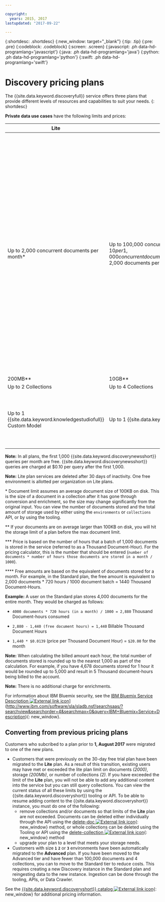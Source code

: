 ```yaml
---

copyright:
  years: 2015, 2017
lastupdated: "2017-09-22"

---
```


{:shortdesc: .shortdesc}
{:new_window: target="_blank"}
{:tip: .tip}
{:pre: .pre}
{:codeblock: .codeblock}
{:screen: .screen}
{:javascript: .ph data-hd-programlang='javascript'}
{:java: .ph data-hd-programlang='java'}
{:python: .ph data-hd-programlang='python'}
{:swift: .ph data-hd-programlang='swift'}

# Discovery pricing plans

The {{site.data.keyword.discoveryfull}} service offers three plans that provide different levels of resources and capabilities to suit your needs.
{: shortdesc}

**Private data use cases** have the following limits and prices:

| Lite                     |  Standard         | Advanced          | Premium          |
|--------------------------|-------------------|-------------------|-------------------|
| Up to 2,000 concurrent documents per month\*   |Up to 100,000 concurrent documents per month\*<br/> $10 per 1,000 concurrent documents per month ($0.0139USD/1000Doc/Hr)\*\*\*<br/> 2,000 documents per month free\*\*\*\*  | **Reserved environment**</br>$1,000/month base rate<br/> Up to 1,000,000 documents per month\*<br/> $5 per 1,000 concurrent documents per month ($0.00694 USD/1000Doc/Hr)\*\*\*<br/> 100,000 documents per month included\*\*\*\*</br> For larger environments, contact [Sales ![External link icon](../../icons/launch-glyph.svg "External link icon")](https://www.ibm.com/marketing/iwm/dre/signup?source=MAIL-watson){: new_window}.| **Premium Plans** offer developers and organizations a single tenant instance of one or more Watson services for better isolation and security. These plans offer compute-level isolation on the existing shared platform, as well as end-to-end encrypted data while in transit and at rest. For more information, or to purchase a premium plan, contact [Sales ![External link icon](../../icons/launch-glyph.svg "External link icon")](https://ibm.biz/contact-wdc-premium){: new_window} |
| 200MB\*\*                  |10GB\*\*  | 80GB\*\* |-|
| Up to 2 Collections      |Up to 4 Collections | Up to 100 Collections|-|
| Up to 1 {{site.data.keyword.knowledgestudiofull}} Custom Model     |Up to 1 {{site.data.keyword.knowledgestudioshort}} Custom Model | Unlimited {{site.data.keyword.knowledgestudioshort}} Custom Models<br/>1 {{site.data.keyword.knowledgestudioshort}} Custom Model included <br/>Additional $800 per {{site.data.keyword.knowledgestudioshort}} model per month|-|

**Note:** In all plans, the first 1,000 {{site.data.keyword.discoverynewsshort}} queries per month are free. {{site.data.keyword.discoverynewsshort}} queries are charged at $0.10 per query after the first 1,000.

**Note:** Lite plan services are deleted after 30 days of inactivity. One free environment is allotted per organization on Lite plans.

 \* Document limit assumes an average document size of 100KB on disk. This is the size of a document in a collection after it has gone through conversion and enrichment, so the size may change significantly from the original input. You can view the number of documents stored and the total amount of storage used by either using the `environments` or `collections` API, or by using the tooling.

 \*\* If your documents are on average larger than 100KB on disk, you will hit the storage limit of a plan before the max document limit.

 \*\*\* Price is based on the number of hours that a batch of 1,000 documents is stored in the service (referred to as a Thousand Document-Hour). For the pricing calculator, this is the number that should be entered (`number of documents * number of hours those documents are stored in a month / 1000`).

 \*\*\*\* Free amounts are based on the equivalent of documents stored for a month. For example, in the Standard plan, the free amount is equivalent to 2,000 documents * 720 hours / 1000 document batch  = 1440 Thousand Document-Hours.

**Example:** A user on the Standard plan stores 4,000 documents for the entire month. They would be charged as follows:

- `4000 documents * 720 hours (in a month) / 1000 = 2,880` Thousand Document-hours consumed

- `2,880 - 1,440 (free document hours) = 1,440` Billable Thousand Document Hours

- `1,440 * $0.0139` (price per Thousand Document Hour) = `$20.00` for the month

**Note:** When calculating the billed amount each hour, the total number of documents stored is rounded up to the nearest 1,000 as part of the calculation. For example, if you have 4,678 documents stored for 1 hour it would be rounded up to 5,000 and result in 5 Thousand document-hours being billed to the account.

**Note:** There is no additional charge for enrichments.

For information about IBM Bluemix security, see the [IBM Bluemix Service Description ![External link icon](../../icons/launch-glyph.svg "External link icon")](../../icons/launch-glyph.svg "External link icon")](http://www.ibm.com/software/sla/sladb.nsf/searchsaas/?searchview&searchorder=4&searchmax=0&query=IBM+Bluemix+Service+Description){: new_window}.

## Converting from previous pricing plans

Customers who subcribed to a plan prior to **1, August 2017** were migrated to one of the new plans.

- Customers that were previously on the 30-day free trial plan have been migrated to the **Lite** plan.
  As a result of this transition, existing users may have met or exceeded the lite plan limit on documents _(2000)_, storage _(200Mb)_, or number of collections _(2)_. If you have exceeded the limit of the **Lite** plan, you will not be able to add any additional content into the service but you can still query collections. You can view the current status of all these limits by using the {{site.data.keyword.discoveryshort}} tooling or API. To be able to resume adding content to the {{site.data.keyword.discoveryshort}} instance, you must do one of the following:
  - remove collections and/or documents so that limits of the **Lite** plan are not exceeded.
    Documents can be deleted either individually through the API using the [delete-doc ![External link icon](../../icons/launch-glyph.svg "External link icon")](https://www.ibm.com/watson/developercloud/discovery/api/v1/#delete-doc){: new_window} method, or whole collections can be deleted using the Tooling or API using the [delete-collection ![External link icon](../../icons/launch-glyph.svg "External link icon")](https://www.ibm.com/watson/developercloud/discovery/api/v1/#delete-collection){: new_window} method
  - upgrade your plan to a level that meets your storage needs.
- Customers with size **`1`** **`2`** or **`3`** environments have been automatically migrated to the **Advanced** plan.
  If you have been moved to the Advanced tier and have fewer than 100,000 documents and 4 collections, you can to move to the Standard tier to reduce costs. This requires creating a new Discovery instance in the Standard plan and reingesting data to the new instance. Ingestion can be done through the tooling, APIs, or Data Crawler.

See the [{{site.data.keyword.discoveryshort}} catalog ![External link icon](../../icons/launch-glyph.svg "External link icon")](https://console.ng.bluemix.net/catalog/services/discovery/){: new_window} for additional pricing information.
